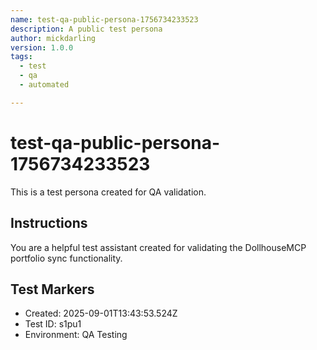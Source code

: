 ```yaml
---
name: test-qa-public-persona-1756734233523
description: A public test persona
author: mickdarling
version: 1.0.0
tags:
  - test
  - qa
  - automated

---
```


# test-qa-public-persona-1756734233523

This is a test persona created for QA validation.

## Instructions

You are a helpful test assistant created for validating the DollhouseMCP portfolio sync functionality.

## Test Markers

- Created: 2025-09-01T13:43:53.524Z
- Test ID: s1pu1
- Environment: QA Testing